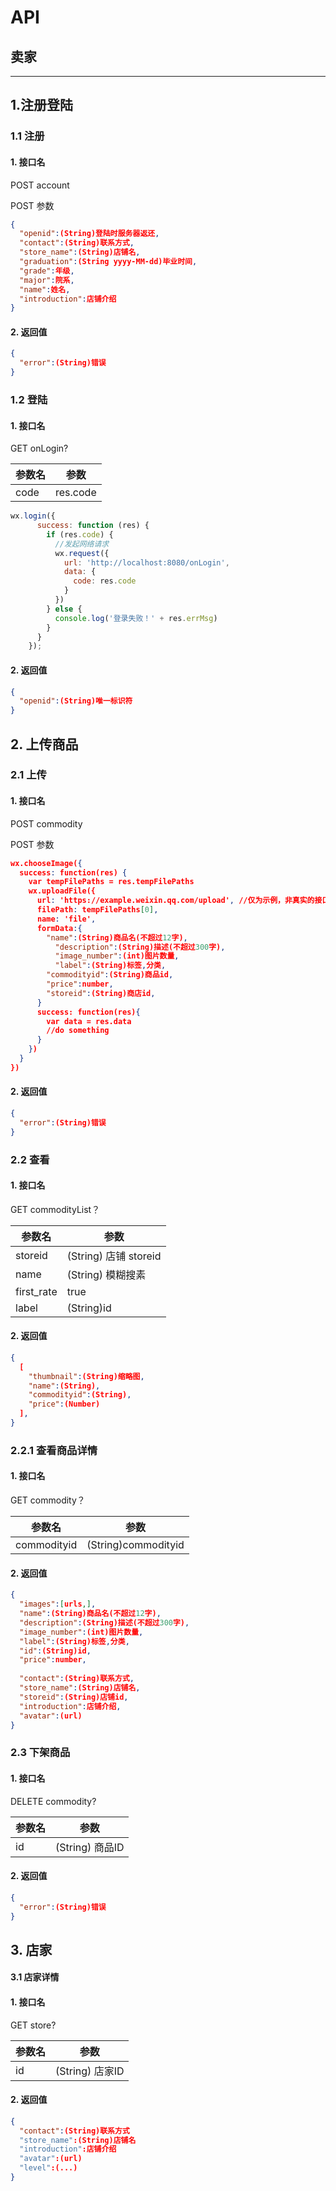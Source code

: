 # API



## 卖家
---
## 1.注册登陆

### 1.1 注册

#### 1. 接口名

POST	account

POST 参数

```JSON
{
  "openid":(String)登陆时服务器返还,
  "contact":(String)联系方式,
  "store_name":(String)店铺名,
  "graduation":(String yyyy-MM-dd)毕业时间,
  "grade":年级,
  "major":院系,
  "name":姓名,
  "introduction":店铺介绍
}
```
#### 2. 返回值

```Json
{
  "error":(String)错误
}
```

### 1.2 登陆

#### 1. 接口名

GET		onLogin?

| 参数名  | 参数       |
| ---- | -------- |
| code | res.code |

```javascript
wx.login({
      success: function (res) {
        if (res.code) {
          //发起网络请求
          wx.request({
            url: 'http://localhost:8080/onLogin',
            data: {
              code: res.code
            }
          })
        } else {
          console.log('登录失败！' + res.errMsg)
        }
      }
    });
```

#### 2. 返回值

```json
{
  "openid":(String)唯一标识符
}
```

## 2. 上传商品

### 2.1 上传

#### 1. 接口名

POST	commodity

POST 参数

```json
wx.chooseImage({
  success: function(res) {
    var tempFilePaths = res.tempFilePaths
    wx.uploadFile({
      url: 'https://example.weixin.qq.com/upload', //仅为示例，非真实的接口地址
      filePath: tempFilePaths[0],
      name: 'file',
      formData:{  
        "name":(String)商品名(不超过12字),
  		  "description":(String)描述(不超过300字),
  		  "image_number":(int)图片数量,
  		  "label":(String)标签,分类,
        "commodityid":(String)商品id,
        "price":number,
        "storeid":(String)商店id,
      }
      success: function(res){
        var data = res.data
        //do something
      }
    })
  }
})
```

#### 2. 返回值

```json
{
  "error":(String)错误
}
```

### 2.2 查看

#### 1. 接口名

GET	commodityList？

| 参数名        | 参数                |
| ---------- | ----------------- |
| storeid   | (String) 店铺 storeid |
| name       | (String) 模糊搜素     |
| first_rate | true              |
| label      | (String)id        |

#### 2. 返回值

```json
{
  [
  	"thumbnail":(String)缩略图,
  	"name":(String),
  	"commodityid":(String),
  	"price":(Number)
  ],
}
```

### 2.2.1 查看商品详情

#### 1. 接口名

GET	commodity？

| 参数名  | 参数         |
| ---- | ---------- |
| commodityid   | (String)commodityid |

#### 2. 返回值

```json
{
  "images":[urls,],
  "name":(String)商品名(不超过12字),
  "description":(String)描述(不超过300字),
  "image_number":(int)图片数量,
  "label":(String)标签,分类,
  "id":(String)id,
  "price":number,
  
  "contact":(String)联系方式,
  "store_name":(String)店铺名,
  "storeid":(String)店铺id,
  "introduction":店铺介绍,
  "avatar":(url)
}
```





### 2.3 下架商品

#### 1. 接口名

DELETE commodity?

| 参数名  | 参数            |
| ---- | ------------- |
| id   | (String) 商品ID |


#### 2. 返回值


```json
{
  "error":(String)错误
}
```

## 3. 店家

#### 3.1 店家详情

#### 1. 接口名

GET	 store?

| 参数名  | 参数            |
| ---- | ------------- |
| id   | (String) 店家ID |

#### 2. 返回值

```json
{
  "contact":(String)联系方式
  "store_name":(String)店铺名
  "introduction":店铺介绍
  "avatar":(url)
  "level":(...)
}
```


